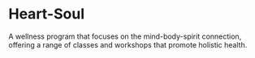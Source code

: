# Heart-Soul
A wellness program that focuses on the mind-body-spirit connection, offering a range of classes and workshops that promote holistic health.
